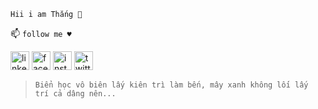  `Hii i am Thắng 👋`

📫 `follow me ♥️`


  [<img src='https://cdn.jsdelivr.net/npm/simple-icons@3.0.1/icons/tiktok.svg' alt='linkedin' height='30'>](https://www.tiktok.com/@_quachmanhthang_?is_from_webapp=1&sender_device=pc)
  [<img src='https://cdn.jsdelivr.net/npm/simple-icons@3.0.1/icons/facebook.svg' alt='facebook' height='30'>](https://www.facebook.com/thangxuxuki/) 
  [<img src='https://cdn.jsdelivr.net/npm/simple-icons@3.0.1/icons/instagram.svg' alt='instagram' height='30'>](https://www.instagram.com/_quachmanhthang_/) 
  [<img src='https://cdn.jsdelivr.net/npm/simple-icons@3.0.1/icons/soundcloud.svg' alt='twitter' height='30'>](https://soundcloud.com/thawngss) 

>`Biển học vô biên lấy kiên trì làm bến, mây xanh không lối lấy trí cả dâng nên...`
